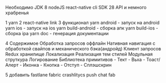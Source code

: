 
Необходимо
    JDK 8
    nodeJS
    react-native cli
    SDK 28 API
    и немного храбренья


1 yarn
2 react-native link
3  функционал
    yarn android - запуск на android
    yarn ios - запуск на ios
    yarn build-android  - сборка апк
    yarn build-ios - сборка ipa
    yarn doc - генерация документации

4 Содержимое
  Обработка запросов оффлайн
  Нативная навигация с обработкой свайпов и механического бэка(андройд)
  Клиент запросов
  Redux хранилище
  Локализация
  Реализация тем стилей
  Модульная струткура
  Логирование
  Библиотека примитивов 
    - Тект
    - Вьха
    - Тоаст/Алерт
    - Иконка
    - Кнопка
    - Отступ
    - Сплэшскрин


5 добавить
    fastlane
    fabric
    crashlitycs
    push 
    chat
    fab

